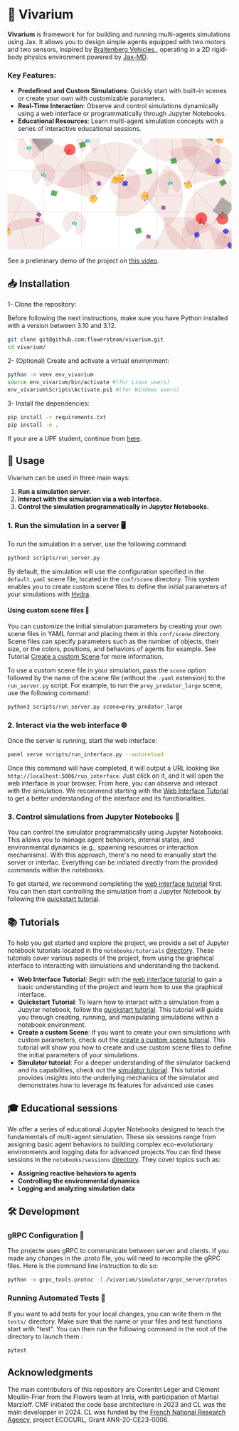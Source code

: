 # 🌱 Vivarium

**Vivarium** is framework for for building and running multi-agents simulations using Jax. It allows you to design simple agents equipped with two motors and two sensors, inspired by [Braitenberg Vehicles ](https://en.wikipedia.org/wiki/Braitenberg_vehicle), operating in a 2D rigid-body physics environment powered by [Jax-MD](https://github.com/jax-md/jax-md).

### **Key Features**:
- **Predefined and Custom Simulations**: Quickly start with built-in scenes or create your own with customizable parameters.
- **Real-Time Interaction**: Observe and control simulations dynamically using a web interface or programmatically through Jupyter Notebooks.
- **Educational Resources**: Learn multi-agent simulation concepts with a series of interactive educational sessions.

![Vivarium demo](images/simulation.gif)

See a preliminary demo of the project on [this video](https://youtu.be/dnO-wo6Ns-8).

## 📥 Installation

1- Clone the repository:

Before following the next instructions, make sure you have Python installed with a version between 3.10 and 3.12. 

```bash
git clone git@github.com:flowersteam/vivarium.git
cd vivarium/
```
2- (Optional) Create and activate a virtual environment:

```bash
python -m venv env_vivarium
source env_vivarium/bin/activate #(for Linux users)
env_vivarium\Scripts\Activate.ps1 #(for Windows users)
```

3- Install the dependencies:

```bash
pip install -r requirements.txt
pip install -e . 
```

If your are a UPF student, continue from [here](notebooks/sessions/README.md).

## 🚀 Usage

Vivarium can be used in three main ways:  
1. **Run a simulation server.**  
2. **Interact with the simulation via a web interface.**  
3. **Control the simulation programmatically in Jupyter Notebooks.**


### 1. Run the simulation in a server 🖥️

To run the simulation in a server, use the following command:

```bash
python3 scripts/run_server.py
```

By default, the simulation will use the configuration specified in the `default.yaml` scene file, located in the `conf/scene` directory. This system enables you to create custom scene files to define the initial parameters of your simulations with [Hydra](https://hydra.cc/docs/intro/).

#### Using custom scene files 🌄

You can customize the initial simulation parameters by creating your own scene files in YAML format and placing them in this `conf/scene` directory. Scene files can specify parameters such as the number of objects, their size, or the colors, positions, and behaviors of agents for example. See Tutorial [Create a custom Scene](notebooks/tutorials/create_custom_scene_tutorial.md) for more information.

To use a custom scene file in your simulation, pass the `scene` option followed by the name of the scene file (without the `.yaml` extension) to the `run_server.py` script. For example, to run the `prey_predator_large` scene, use the following command:

```bash
python3 scripts/run_server.py scene=prey_predator_large
```

### 2. Interact via the web interface 🌐

Once the server is running, start the web interface:

```bash
panel serve scripts/run_interface.py --autoreload
```

Once this command will have completed, it will output a URL looking like `http://localhost:5006/run_interface`. Just click on it, and it will open the web interface in your browser. From here, you can observe and interact with the simulation. We recommend starting with the [Web Interface Tutorial](notebooks/tutorials/web_interface_tutorial.md) to get a better understanding of the interface and its functionalities.


### 3. Control simulations from Jupyter Notebooks 📓

You can control the simulator programmatically using Jupyter Notebooks. This allows you to manage agent behaviors, internal states, and environmental dynamics (e.g., spawning resources or interaction mechanisms). With this approach, there's no need to manually start the server or interfac. Everything can be initiated directly from the provided commands within the notebooks. 

To get started, we recommend completing the [web interface tutorial](notebooks/tutorials/web_interface_tutorial.md) first. You can then start controlling the simulation from a Jupyter Notebook by following the [quickstart tutorial](notebooks/tutorials/quickstart_tutorial.ipynb).

## 📚 Tutorials

To help you get started and explore the project, we provide a set of Jupyter notebook tutorials located in the `notebooks/tutorials` [directory](notebooks/tutorials/README.md). These tutorials cover various aspects of the project, from using the graphical interface to interacting with simulations and understanding the backend.

- **Web Interface Tutorial**: Begin with the [web interface tutorial](notebooks/tutorials/web_interface_tutorial.md) to gain a basic understanding of the project and learn how to use the graphical interface.
- **Quickstart Tutorial**: To learn how to interact with a simulation from a Jupyter notebook, follow the [quickstart tutorial](notebooks/tutorials/quickstart_tutorial.ipynb). This tutorial will guide you through creating, running, and manipulating simulations within a notebook environment.
- **Create a custom Scene**: If you want to create your own simulations with custom parameters, check out the [create a custom scene tutorial](notebooks/tutorials/create_custom_scene_tutorial.md). This tutorial will show you how to create and use custom scene files to define the initial parameters of your simulations. 
- **Simulator tutorial**: For a deeper understanding of the simulator backend and its capabilities, check out the [simulator tutorial](notebooks/tutorials/simulator_tutorial.ipynb). This tutorial provides insights into the underlying mechanics of the simulator and demonstrates how to leverage its features for advanced use cases

## 🎓 Educational sessions 

We offer a series of educational Jupyter Notebooks designed to teach the fundamentals of multi-agent simulation. These six sessions range from assigning basic agent behaviors to building complex eco-evolutionary environments and logging data for advanced projects.You can find these sessions in the `notebooks/sessions` [directory](notebooks/sessions/README.md). They cover topics such as:
- **Assigning reactive behaviors to agents**
- **Controlling the environmental dynamics**
- **Logging and analyzing simulation data**

## 🛠 Development

### gRPC Configuration 🔄

The projecte uses gRPC to communicate between server and clients. If you made any changes in the .proto file, you will need to recompile the gRPC files. Here is the command line instruction to do so:

```bash
python -m grpc_tools.protoc -I./vivarium/simulator/grpc_server/protos --python_out=./vivarium/simulator/grpc_server/ --pyi_out=./vivarium/simulator/grpc_server/ --grpc_python_out=./vivarium/simulator/grpc_server/ ./vivarium/simulator/grpc_server/protos/simulator.proto
```

### Running Automated Tests 🧪 

If you want to add tests for your local changes, you can write them in the `tests/` directory. Make sure that the name or your files and test functions start with "test". You can then run the following command in the root of the directory to launch them :

```bash
pytest
```

## Acknowledgments

The main contributors of this repository are Corentin Léger and Clément Moullin-Frier from the Flowers team at Inria, with participation of Martial Marzloff. CMF initiated the code base architecture in 2023 and CL was the main developper in 2024. CL was funded by the [French National Research Agency](https://anr.fr/), project ECOCURL, Grant ANR-20-CE23-0006. 
